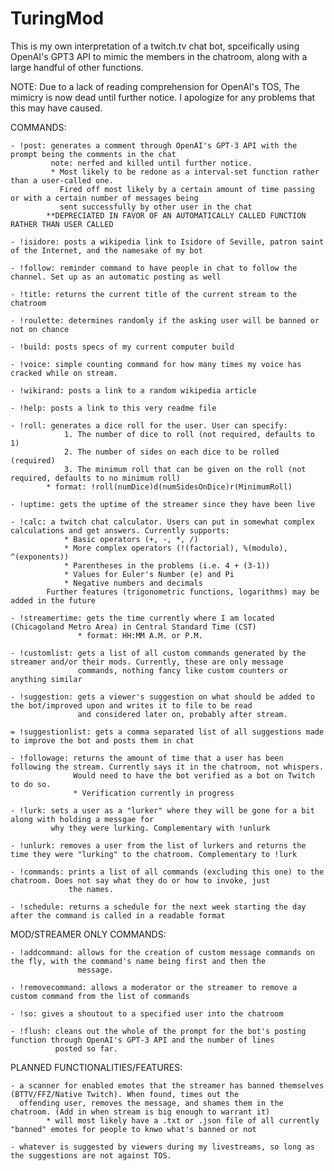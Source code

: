 # TuringMod


This is my own interpretation of a twitch.tv chat bot, spceifically using OpenAI's GPT3 API to mimic the members in the chatroom, 
along with a large handful of other functions.

NOTE: Due to a lack of reading comprehension for OpenAI's TOS, The mimicry is now dead until further notice. 
	  I apologize for any problems that this may have caused. 

COMMANDS: 

	- !post: generates a comment through OpenAI's GPT-3 API with the prompt being the comments in the chat
			 note: nerfed and killed until further notice.
			 * Most likely to be redone as a interval-set function rather than a user-called one. 
			   Fired off most likely by a certain amount of time passing or with a certain number of messages being 
			   sent successfully by other user in the chat
			**DEPRECIATED IN FAVOR OF AN AUTOMATICALLY CALLED FUNCTION RATHER THAN USER CALLED

	- !isidore: posts a wikipedia link to Isidore of Seville, patron saint of the Internet, and the namesake of my bot

	- !follow: reminder command to have people in chat to follow the channel. Set up as an automatic posting as well

	- !title: returns the current title of the current stream to the chatroom

	- !roulette: determines randomly if the asking user will be banned or not on chance

	- !build: posts specs of my current computer build

	- !voice: simple counting command for how many times my voice has cracked while on stream. 

	- !wikirand: posts a link to a random wikipedia article

	- !help: posts a link to this very readme file

	- !roll: generates a dice roll for the user. User can specify:
				1. The number of dice to roll (not required, defaults to 1)
				2. The number of sides on each dice to be rolled (required)
				3. The minimum roll that can be given on the roll (not required, defaults to no minimum roll)
			* format: !roll(numDice)d(numSidesOnDice)r(MinimumRoll)

	- !uptime: gets the uptime of the streamer since they have been live

	- !calc: a twitch chat calculator. Users can put in somewhat complex calculations and get answers. Currently supports:
				* Basic operators (+, -, *, /)
				* More complex operators (!(factorial), %(modulo), ^(exponents))
				* Parentheses in the problems (i.e. 4 + (3-1))
				* Values for Euler's Number (e) and Pi
				* Negative numbers and decimals
			Further features (trigonometric functions, logarithms) may be added in the future

	- !streamertime: gets the time currently where I am located (Chicagoland Metro Area) in Central Standard Time (CST)
				   * format: HH:MM A.M. or P.M.

	- !customlist: gets a list of all custom commands generated by the streamer and/or their mods. Currently, these are only message 
	               commands, nothing fancy like custom counters or anything similar

	- !suggestion: gets a viewer's suggestion on what should be added to the bot/improved upon and writes it to file to be read
				   and considered later on, probably after stream. 

	= !suggestionlist: gets a comma separated list of all suggestions made to improve the bot and posts them in chat

	- !followage: returns the amount of time that a user has been following the stream. Currently says it in the chatroom, not whispers. 
				  Would need to have the bot verified as a bot on Twitch to do so.
				  * Verification currently in progress

	- !lurk: sets a user as a "lurker" where they will be gone for a bit along with holding a messgae for 
			 why they were lurking. Complementary with !unlurk

	- !unlurk: removes a user from the list of lurkers and returns the time they were "lurking" to the chatroom. Complementary to !lurk

	- !commands: prints a list of all commands (excluding this one) to the chatroom. Does not say what they do or how to invoke, just 
				 the names. 
	
	- !schedule: returns a schedule for the next week starting the day after the command is called in a readable format


MOD/STREAMER ONLY COMMANDS:

	- !addcommand: allows for the creation of custom message commands on the fly, with the command's name being first and then the
				   message. 

	- !removecommand: allows a moderator or the streamer to remove a custom command from the list of commands

	- !so: gives a shoutout to a specified user into the chatroom

	- !flush: cleans out the whole of the prompt for the bot's posting function through OpenAI's GPT-3 API and the number of lines
			  posted so far. 


PLANNED FUNCTIONALITIES/FEATURES:

	- a scanner for enabled emotes that the streamer has banned themselves (BTTV/FFZ/Native Twitch). When found, times out the 
	  offending user, removes the message, and shames them in the chatroom. (Add in when stream is big enough to warrant it)
			* will most likely have a .txt or .json file of all currently "banned" emotes for people to knwo what's banned or not

	- whatever is suggested by viewers during my livestreams, so long as the suggestions are not against TOS.